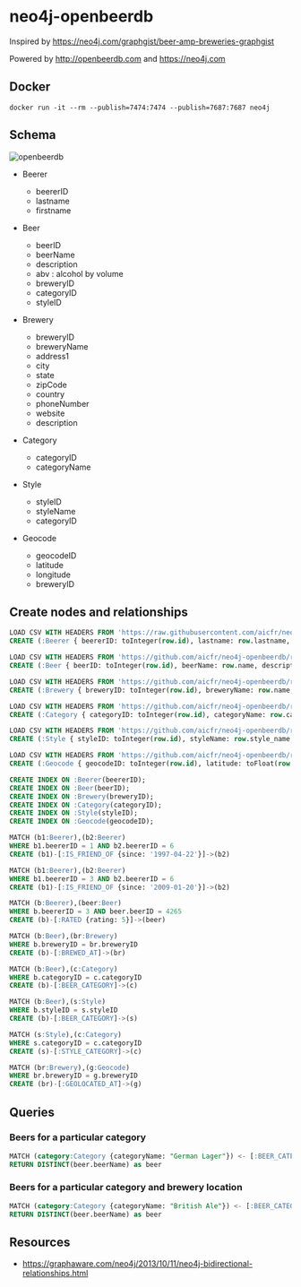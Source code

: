 # neo4j-openbeerdb

Inspired by https://neo4j.com/graphgist/beer-amp-breweries-graphgist

Powered by http://openbeerdb.com and https://neo4j.com

## Docker

```
docker run -it --rm --publish=7474:7474 --publish=7687:7687 neo4j
```

## Schema

![openbeerdb](http://www.plantuml.com/plantuml/png/SoWkIImgAStDKSWlICrBIaqjIadYqd02qgb5cWgwkdOAO8wcWfL2a6E8gmiMEOYiPt2yMv2dgvzBlByR5rGFH4bHQdbgKIL8ZLEGQxYhIxnZ28e2vyIIrFHyg0fNrw1uPw15xlv1aIYgWaigSrBXIe938drSkM226CQ0fP7DWRa1hD8zDJyvFmLicBkhluy_I1tOLGwfUId0e000 "openbeerdb")

* Beerer
  * beererID
  * lastname
  * firstname

* Beer
  * beerID
  * beerName
  * description
  * abv : alcohol by volume
  * breweryID
  * categoryID
  * styleID

* Brewery
  * breweryID
  * breweryName
  * address1
  * city
  * state
  * zipCode
  * country
  * phoneNumber
  * website
  * description

* Category
  * categoryID
  * categoryName

* Style
  * styleID
  * styleName
  * categoryID

* Geocode
  * geocodeID
  * latitude
  * longitude
  * breweryID

## Create nodes and relationships

```sql
LOAD CSV WITH HEADERS FROM 'https://raw.githubusercontent.com/aicfr/neo4j-openbeerdb/master/beerers.csv' AS row
CREATE (:Beerer { beererID: toInteger(row.id), lastname: row.lastname, firstname: row.firstname })

LOAD CSV WITH HEADERS FROM 'https://github.com/aicfr/neo4j-openbeerdb/raw/master/beers.csv' AS row
CREATE (:Beer { beerID: toInteger(row.id), beerName: row.name, description: row.descript, abv: toFloat(row.abv), breweryID: toInteger(row.brewery_id), categoryID: toInteger(row.cat_id), styleID: toInteger(row.style_id) })

LOAD CSV WITH HEADERS FROM 'https://github.com/aicfr/neo4j-openbeerdb/raw/master/breweries.csv' AS row
CREATE (:Brewery { breweryID: toInteger(row.id), breweryName: row.name, address1: row.address1, city: row.city, state: row.state, zipCode: row.code, country: row.country, phoneNumber: row.phone, website: row.website, description: row.descript })

LOAD CSV WITH HEADERS FROM 'https://github.com/aicfr/neo4j-openbeerdb/raw/master/categories.csv' AS row
CREATE (:Category { categoryID: toInteger(row.id), categoryName: row.cat_name })

LOAD CSV WITH HEADERS FROM 'https://github.com/aicfr/neo4j-openbeerdb/raw/master/styles.csv' AS row
CREATE (:Style { styleID: toInteger(row.id), styleName: row.style_name, categoryID: toInteger(row.cat_id) })

LOAD CSV WITH HEADERS FROM 'https://github.com/aicfr/neo4j-openbeerdb/raw/master/geocodes.csv' AS row
CREATE (:Geocode { geocodeID: toInteger(row.id), latitude: toFloat(row.latitude), longitude: toFloat(row.longitude), breweryID: toInteger(row.brewery_id) })

CREATE INDEX ON :Beerer(beererID);
CREATE INDEX ON :Beer(beerID);
CREATE INDEX ON :Brewery(breweryID);
CREATE INDEX ON :Category(categoryID);
CREATE INDEX ON :Style(styleID);
CREATE INDEX ON :Geocode(geocodeID);

MATCH (b1:Beerer),(b2:Beerer)
WHERE b1.beererID = 1 AND b2.beererID = 6
CREATE (b1)-[:IS_FRIEND_OF {since: '1997-04-22'}]->(b2)

MATCH (b1:Beerer),(b2:Beerer)
WHERE b1.beererID = 3 AND b2.beererID = 6
CREATE (b1)-[:IS_FRIEND_OF {since: '2009-01-20'}]->(b2)

MATCH (b:Beerer),(beer:Beer)
WHERE b.beererID = 3 AND beer.beerID = 4265
CREATE (b)-[:RATED {rating: 5}]->(beer)

MATCH (b:Beer),(br:Brewery)
WHERE b.breweryID = br.breweryID
CREATE (b)-[:BREWED_AT]->(br)

MATCH (b:Beer),(c:Category)
WHERE b.categoryID = c.categoryID
CREATE (b)-[:BEER_CATEGORY]->(c)

MATCH (b:Beer),(s:Style)
WHERE b.styleID = s.styleID
CREATE (b)-[:BEER_CATEGORY]->(s)

MATCH (s:Style),(c:Category)
WHERE s.categoryID = c.categoryID
CREATE (s)-[:STYLE_CATEGORY]->(c)

MATCH (br:Brewery),(g:Geocode)
WHERE br.breweryID = g.breweryID
CREATE (br)-[:GEOLOCATED_AT]->(g)
```

## Queries
### Beers for a particular category

```sql
MATCH (category:Category {categoryName: "German Lager"}) <- [:BEER_CATEGORY]- (beer:Beer)
RETURN DISTINCT(beer.beerName) as beer
```

### Beers for a particular category and brewery location

```sql
MATCH (category:Category {categoryName: "British Ale"}) <- [:BEER_CATEGORY]- (beer:Beer) -[:BREWED_AT] -> (brewery:Brewery {country: "United Kingdom"})
RETURN DISTINCT(beer.beerName) as beer
```
## Resources

* <https://graphaware.com/neo4j/2013/10/11/neo4j-bidirectional-relationships.html>